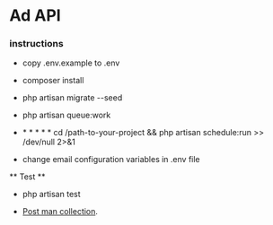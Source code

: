 # Ad API

### instructions

-   copy .env.example to .env
-   composer install
-   php artisan migrate --seed
- php artisan queue:work
-   \* \* \* \* \* cd /path-to-your-project && php artisan schedule:run >> /dev/null 2>&1


-  change email configuration variables in .env file

** Test **
- php artisan test 

-   [Post man collection](https://www.getpostman.com/collections/9cebaceed656a1a8315a).
